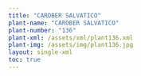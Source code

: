 ```yaml
---
title: "CAROBER SALVATICO"
plant-name: "CAROBER SALVATICO"
plant-number: "136"
plant-xml: /assets/xml/plant136.xml
plant-img: /assets/img/plant136.jpg
layout: single-xml
toc: true
---
```

